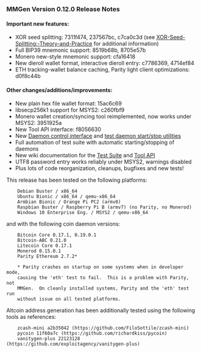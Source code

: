 ### MMGen Version 0.12.0 Release Notes

#### Important new features:

 - XOR seed splitting: 7311f474, 237567bc, c7ca0c3d (see
   [XOR-Seed-Splitting:-Theory-and-Practice][xo] for additional information)
 - Full BIP39 mnemonic support: 8519b68b, 8705e57b
 - Monero new-style mnemonic support: cfa16418
 - New dieroll wallet format, interactive dieroll entry: c7786369, 4714ef84
 - ETH tracking-wallet balance caching, Parity light client optimizations:
   d0f8c44b

#### Other changes/additions/improvements:

 - New plain hex file wallet format: 15ac6c69
 - libsecp256k1 support for MSYS2: c260fbf9
 - Monero wallet creation/syncing tool reimplemented, now works under MSYS2:
   3951925a
 - New Tool API interface: f8056630
 - New [Daemon control interface][dc] and [test daemon start/stop utilities][ss]
 - Full automation of test suite with automatic starting/stopping of daemons
 - New wiki documentation for the [Test Suite][ts] and [Tool API][ta]
 - UTF8 password entry works reliably under MSYS2, warnings disabled
 - Plus lots of code reorganization, cleanups, bugfixes and new tests!

This release has been tested on the following platforms:

        Debian Buster / x86_64
        Ubuntu Bionic / x86_64 / qemu-x86_64
        Armbian Bionic / Orange Pi PC2 (armv8) 
        Raspbian Buster / Raspberry Pi B (armv7) (no Parity, no Monerod)
        Windows 10 Enterprise Eng. / MSYS2 / qemu-x86_64

and with the following coin daemon versions:

        Bitcoin Core 0.17.1, 0.19.0.1
        Bitcoin-ABC 0.21.0
        Litecoin Core 0.17.1
        Monerod 0.15.0.1
        Parity Ethereum 2.7.2*

        * Parity crashes on startup on some systems when in developer mode,
        causing the 'eth' test to fail.  This is a problem with Parity, not
        MMGen.  On cleanly installed systems, Parity and the 'eth' test run
        without issue on all tested platforms.

Altcoin address generation has been additionally tested using the following
tools as references:

        zcash-mini a2b35042 (https://github.com/FiloSottile/zcash-mini)
        pycoin 11f60a7c (https://github.com/richardkiss/pycoin)
        vanitygen-plus 22123128 (https://github.com/exploitagency/vanitygen-plus)

[xo]: https://github.com/mmgen/mmgen/wiki/XOR-Seed-Splitting:-Theory-and-Practice
[dc]: https://github.com/mmgen/mmgen/blob/master/mmgen/daemon.py
[ss]: https://github.com/mmgen/mmgen/blob/master/test/start-coin-daemons.py
[ts]: https://github.com/mmgen/mmgen/wiki/Test-Suite
[ta]: https://github.com/mmgen/mmgen/wiki/Tool-API
